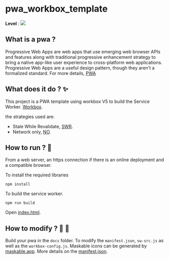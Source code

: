 # pwa_workbox_template

**Level** : ![](https://img.shields.io/badge/Level-Intermediate-yellow)

## What is a pwa ?

Progressive Web Apps are web apps that use emerging web browser APIs and features along with traditional progressive enhancement strategy to bring a native app-like user experience to cross-platform web applications. Progressive Web Apps are a useful design pattern, though they aren't a formalized standard. For more details, [PWA](https://developer.mozilla.org/en-US/docs/Web/Progressive_web_apps)

## What does it do ? ✨

This project is a PWA template using workbox V5 to build the Service Worker. [Workbox](https://developers.google.com/web/tools/workbox).

the strategies used are:
- Stale While Revalidate, [SWR](https://web.dev/offline-cookbook/#stale-while-revalidate).
- Network only, [NO](https://web.dev/offline-cookbook/#network-only).

## How to run ? 🚀

From a web server, an https connection if there is an online deployment and a compatible browser.

To install the required libraries

```
npm install
```

To build the service worker.

```
npm run build
```

Open [index.html](https://arlemaitre.github.io/pwa_workbox_template/).

## How to modify ? 🔩 🔨

Build your pwa in the `docs` folder. To modify the `manifest.json`, `sw-src.js` as well as the `workbox-config.js`. Maskable icons can be generated by [maskable.app](https://maskable.app/editor). More details on the [manifest.json](https://web.dev/add-manifest/).
